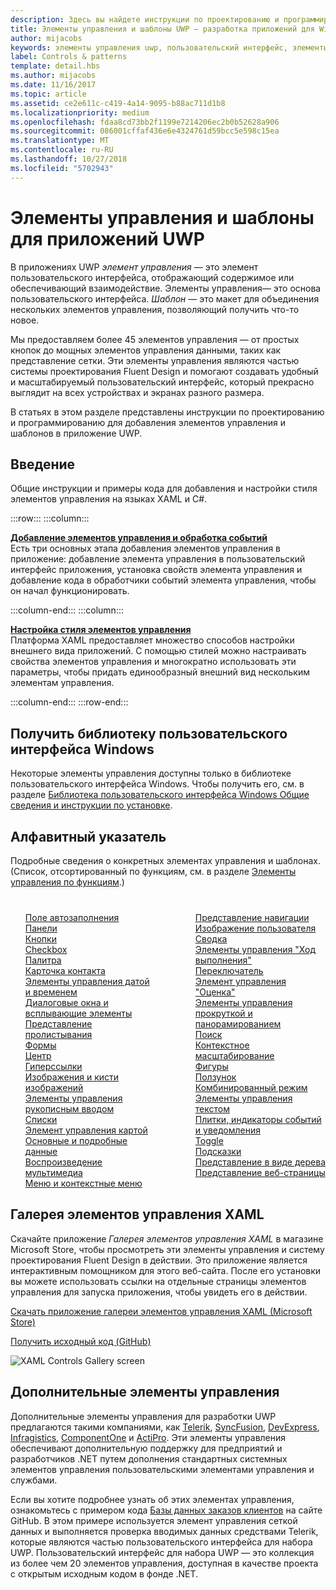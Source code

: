 ```yaml
---
description: Здесь вы найдете инструкции по проектированию и программированию для добавления элементов управления и шаблонов в приложение UWP. Свыше 45 функциональных элементов управления для использования с приложением.
title: Элементы управления и шаблоны UWP — разработка приложений для Windows
author: mijacobs
keywords: элементы управления uwp, пользовательский интерфейс, элементы управления приложения
label: Controls & patterns
template: detail.hbs
ms.author: mijacobs
ms.date: 11/16/2017
ms.topic: article
ms.assetid: ce2e611c-c419-4a14-9095-b88ac711d1b8
ms.localizationpriority: medium
ms.openlocfilehash: fdaa8cd73bb2f1199e7214206ec2b0b52628a906
ms.sourcegitcommit: 086001cffaf436e6e4324761d59bcc5e598c15ea
ms.translationtype: MT
ms.contentlocale: ru-RU
ms.lasthandoff: 10/27/2018
ms.locfileid: "5702943"
---
```

# <a name="controls-and-patterns-for-uwp-apps"></a>Элементы управления и шаблоны для приложений UWP
 

В приложениях UWP <i>элемент управления</i> — это элемент пользовательского интерфейса, отображающий содержимое или обеспечивающий взаимодействие. Элементы управления— это основа пользовательского интерфейса. <i>Шаблон</i> — это макет для объединения нескольких элементов управления, позволяющий получить что-то новое.

Мы предоставляем более 45 элементов управления — от простых кнопок до мощных элементов управления данными, таких как представление сетки.  Эти элементы управления являются частью системы проектирования Fluent Design и помогают создавать удобный и масштабируемый пользовательский интерфейс, который прекрасно выглядит на всех устройствах и экранах разного размера. 

В статьях в этом разделе представлены инструкции по проектированию и программированию для добавления элементов управления и шаблонов в приложение UWP. 

## <a name="intro"></a>Введение

Общие инструкции и примеры кода для добавления и настройки стиля элементов управления на языках XAML и C#.

:::row:::
    :::column:::
      <p><b><a href="controls-and-events-intro.md">Добавление элементов управления и обработка событий</a></b> <br/>
Есть три основных этапа добавления элементов управления в приложение: добавление элемента управления в пользовательский интерфейс приложения, установка свойств элемента управления и добавление кода в обработчики событий элемента управления, чтобы он начал функционировать.</p>
    :::column-end:::
    :::column:::
      <p><b><a href="xaml-styles.md">Настройка стиля элементов управления</a></b> <br/>
Платформа XAML предоставляет множество способов настройки внешнего вида приложений. С помощью стилей можно настраивать свойства элементов управления и многократно использовать эти параметры, чтобы придать единообразный внешний вид нескольким элементам управления.</p>
    :::column-end:::
:::row-end:::

## <a name="get-the-windows-ui-library"></a>Получить библиотеку пользовательского интерфейса Windows
Некоторые элементы управления доступны только в библиотеке пользовательского интерфейса Windows. Чтобы получить его, см. в разделе [Библиотека пользовательского интерфейса Windows Общие сведения и инструкции по установке](/uwp/toolkits/winui/).

## <a name="alphabetical-index"></a>Алфавитный указатель 

Подробные сведения о конкретных элементах управления и шаблонах. (Список, отсортированный по функциям, см. в разделе <a href="controls-by-function.md">Элементы управления по функциям</a>.)

<div style="column-count: 2; column-gap: 40px; margin-top: 40px;" >
<ul style="margin-top: 0px; padding-top: 0px; list-style-type: none;">
<li style="list-style-type: none;"><a href="auto-suggest-box.md">Поле автозаполнения</a></li>

<li style="list-style-type: none;"><a href="app-bars.md">Панели</a></li>

<li style="list-style-type: none;"><a href="buttons.md">Кнопки</a></li>

<li style="list-style-type: none;"><a href="checkbox.md">Checkbox </a></li>

<li style="list-style-type: none;"><a href="color-picker.md">Палитра</a></li>

<li style="list-style-type: none;"><a href="contact-card.md">Карточка контакта</a></li>

<li style="list-style-type: none;"><a href="date-and-time.md">Элементы управления датой и временем</a></li>

<li style="list-style-type: none;"><a href="dialogs-and-flyouts/index.md">Диалоговые окна и всплывающие элементы</a></li>

<li style="list-style-type: none;"><a href="flipview.md">Представление пролистывания</a></li>

<li style="list-style-type: none;"><a href="forms.md">Формы</a></li>

<li style="list-style-type: none;"><a href="hub.md">Центр</a></li>

<li style="list-style-type: none;"><a href="hyperlinks.md">Гиперссылки</a></li>

<li style="list-style-type: none;"><a href="images-imagebrushes.md">Изображения и кисти изображений</a></li>

<li style="list-style-type: none;"><a href="inking-controls.md">Элементы управления рукописным вводом</a></li>

<li style="list-style-type: none;"><a href="lists.md">Списки</a></li>

<li style="list-style-type: none;"><a href="../../maps-and-location/controls-map.md">Элемент управления картой</a></li>

<li style="list-style-type: none;"><a href="master-details.md">Основные и подробные данные</a></li>

<li style="list-style-type: none;"><a href="media-playback.md">Воспроизведение мультимедиа</a></li>

<li style="list-style-type: none;"><a href="menus.md">Меню и контекстные меню</a></li>

<li style="list-style-type: none;"><a href="navigationview.md">Представление навигации</a></li>

<li style="list-style-type: none;"><a href="person-picture.md">Изображение пользователя</a></li>

<li style="list-style-type: none;"><a href="pivot.md">Сводка</a></li>

<li style="list-style-type: none;"><a href="progress-controls.md">Элементы управления "Ход выполнения"</a></li>

<li style="list-style-type: none;"><a href="radio-button.md">Переключатель</a></li>

<li style="list-style-type: none;"><a href="rating.md">Элемент управления "Оценка"</a></li>

<li style="list-style-type: none;"><a href="scroll-controls.md">Элементы управления прокруткой и панорамированием</a></li>

<li style="list-style-type: none;"><a href="search.md">Поиск</a></li>

<li style="list-style-type: none;"><a href="semantic-zoom.md">Контекстное масштабирование</a></li>

<li style="list-style-type: none;"><a href="shapes.md">Фигуры</a></li>

<li style="list-style-type: none;"><a href="slider.md">Ползунок</a></li>

<li style="list-style-type: none;"><a href="split-view.md">Комбинированный режим</a></li>

<li style="list-style-type: none;"><a href="text-controls.md">Элементы управления текстом</a></li>

<li style="list-style-type: none;"><a href="index.md">Плитки, индикаторы событий и уведомления</a></li>


<li style="list-style-type: none;"><a href="toggles.md">Toggle</a></li>
<li style="list-style-type: none;"><a href="tooltips.md">Подсказки</a></li>

<li style="list-style-type: none;"><a href="tree-view.md">Представление в виде дерева</a></li>

<li style="list-style-type: none;"><a href="web-view.md">Представление веб-страницы</a></li>
</ul>
</div>

## <a name="xaml-controls-gallery"></a>Галерея элементов управления XAML

Скачайте приложение _Галерея элементов управления XAML_ в магазине Microsoft Store, чтобы просмотреть эти элементы управления и систему проектирования Fluent Design в действии. Это приложение является интерактивным помощником для этого веб-сайта. После его установки вы можете использовать ссылки на отдельные страницы элементов управления для запуска приложения, чтобы увидеть его в действии.

<a href="https://www.microsoft.com/store/productId/9MSVH128X2ZT">Скачать приложение галереи элементов управления XAML (Microsoft Store)</a>

<a href="https://github.com/Microsoft/Windows-universal-samples/tree/master/Samples/XamlUIBasics">Получить исходный код (GitHub)</a>

<img src="images/xaml-controls-gallery.png" alt="XAML Controls Gallery screen" />

## <a name="additional-controls"></a>Дополнительные элементы управления

Дополнительные элементы управления для разработки UWP предлагаются такими компаниями, как <a href="http://www.telerik.com/">Telerik</a>, <a href="https://www.syncfusion.com/products/uwp">SyncFusion</a>, <a href="https://www.devexpress.com/Products/NET/Controls/Win10Apps/">DevExpress</a>, <a href="http://www.infragistics.com/products/universal-windows-platform">Infragistics</a>, <a href="https://www.componentone.com/Studio/Platform/UWP">ComponentOne</a> и <a href="http://www.actiprosoftware.com/products/controls/universal">ActiPro</a>. Эти элементы управления обеспечивают дополнительную поддержку для предприятий и разработчиков .NET путем дополнения стандартных системных элементов управления пользовательскими элементами управления и службами.  

Если вы хотите подробнее узнать об этих элементах управления, ознакомьтесь с примером кода <a href="https://github.com/Microsoft/Windows-appsample-customers-orders-database">Базы данных заказов клиентов</a> на сайте GitHub. В этом примере используется элемент управления сеткой данных и выполняется проверка вводимых данных средствами Telerik, которые являются частью пользовательского интерфейса для набора UWP. Пользовательский интерфейс для набора UWP — это коллекция из более чем 20 элементов управления, доступная в качестве проекта с открытым исходным кодом в фонде .NET.
